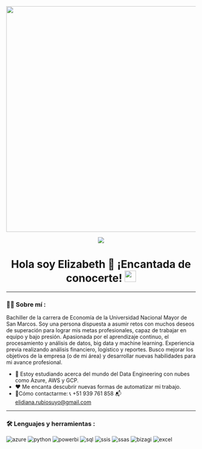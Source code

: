 <div id="header" align="center">
  <img src="https://media.istockphoto.com/id/1325034866/vector/data-analysis-vector-illustration-with-young-woman-sitting-in-front-of-big-computer-monitor.jpg?s=612x612&w=0&k=20&c=n5-pe8pgPfPMcRpOL8bpy6mcx-LHrxLs2sYX1vJ9smM=" width="600"/>
</div>

<div id="badges" align="center">
  
[![](https://img.shields.io/badge/LinkedIn-0077B5?style=for-the-badge&logo=linkedin&logoColor=white)](https://www.linkedin.com/in/edrsuyo/) 

<h1>
  Hola soy Elizabeth 👋 ¡Encantada de conocerte! 
  <img src="https://media.giphy.com/media/hvRJCLFzcasrR4ia7z/giphy.gif" width="30px"/>
</h1>

---
 <div id="header" align="left">

### :woman_technologist: Sobre mí :

Bachiller de la carrera de Economía de la Universidad Nacional Mayor de San Marcos. Soy una persona dispuesta a asumir retos con muchos deseos de superación para lograr mis metas profesionales, capaz de trabajar en equipo y bajo presión. Apasionada por el aprendizaje continuo, el procesamiento y análisis de datos, big data y machine learning. Experiencia previa realizando análisis financiero, logístico y reportes. Busco mejorar los objetivos de la empresa (o de mi área) y desarrollar nuevas habilidades para mi avance profesional.

- 🌱 Estoy estudiando acerca del mundo del Data Engineering con nubes como Azure, AWS y GCP.
- ❤️ Me encanta descubrir nuevas formas de automatizar mi trabajo. 
- 📌Cómo contactarme: 📞 +51 939 761 858
                      📬 elidiana.rubiosuyo@gmail.com
---
   
 ### :hammer_and_wrench: Lenguajes y herramientas :
<div id="header" align="left">
    <img src="https://img.shields.io/badge/Azure-33A5FF?style=for-the-badge&logo=microsoft-azure&logoColor=white" alt="azure"/>
  </a>
    <img src="https://img.shields.io/badge/Python-3776AB?style=for-the-badge&logo=python&logoColor=white" alt="python"/>
  </a>
 <img src="https://img.shields.io/badge/Power_BI-FFBE00?style=for-the-badge&logo=Power-BI&logoColor=white" alt="powerbi"/>
  </a>
    <img src="https://img.shields.io/badge/SQL_Server-6DB33F?style=for-the-badge&logo=microsoft-sql%20server&logoColor=white" alt="sql"/>
  </a>
  <img src="https://img.shields.io/badge/SSIS-BC91EA?style=for-the-badge&logo=visual%20studio&logoColor=white" alt="ssis"/>
  </a>
   <img src="https://img.shields.io/badge/SSAS-70A9EE?style=for-the-badge&logo=visual%20studio&logoColor=white" alt="ssas"/>
  </a>
 <img src="https://img.shields.io/badge/Bizagi-FF8333?style=for-the-badge&logoColor=white" alt="bizagi"/>
  </a>
 <img src="https://img.shields.io/badge/Microsoft_Excel-217346?style=for-the-badge&logo=microsoft-excel&logoColor=white" alt="excel"/>
  </a> 
</div>
